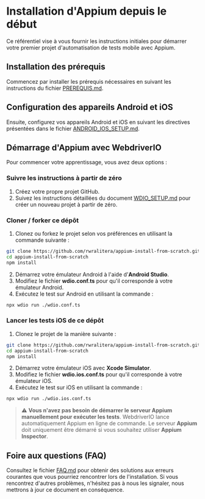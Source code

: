 
# Installation d'Appium depuis le début

Ce référentiel vise à vous fournir les instructions initiales pour démarrer votre premier projet d'automatisation de tests mobile avec Appium.

## Installation des prérequis

Commencez par installer les prérequis nécessaires en suivant les instructions du fichier [PREREQUIS.md](./Docs/PREREQUIS.md).

## Configuration des appareils Android et iOS

Ensuite, configurez vos appareils Android et iOS en suivant les directives présentées dans le fichier [ANDROID_IOS_SETUP.md](./Docs/ANDROID_IOS_SETUP.md).

## Démarrage d'Appium avec WebdriverIO

Pour commencer votre apprentissage, vous avez deux options :

### Suivre les instructions à partir de zéro

1. Créez votre propre projet GitHub.
2. Suivez les instructions détaillées du document [WDIO_SETUP.md](./Docs/WDIO_SETUP.md) pour créer un nouveau projet à partir de zéro.

### Cloner / forker ce dépôt

1. Clonez ou forkez le projet selon vos préférences en utilisant la commande suivante :

```bash
git clone https://github.com/rwralitera/appium-install-from-scratch.git
cd appium-install-from-scratch
npm install
```

2. Démarrez votre émulateur Android à l'aide d'**Android Studio**.
3. Modifiez le fichier **wdio.conf.ts** pour qu'il corresponde à votre émulateur Android.
4. Exécutez le test sur Android en utilisant la commande :

```bash
npx wdio run ./wdio.conf.ts
```

### Lancer les tests iOS de ce dépôt

1. Clonez le projet de la manière suivante :

```bash
git clone https://github.com/rwralitera/appium-install-from-scratch.git
cd appium-install-from-scratch
npm install
```

2. Démarrez votre émulateur iOS avec **Xcode Simulator**.
3. Modifiez le fichier **wdio.ios.conf.ts** pour qu'il corresponde à votre émulateur iOS.
4. Exécutez le test sur iOS en utilisant la commande :

```bash
npx wdio run ./wdio.ios.conf.ts
```

> :warning: **Vous n'avez pas besoin de démarrer le serveur Appium manuellement pour exécuter les tests**. WebdriverIO lance automatiquement Appium en ligne de commande. Le serveur **Appium** doit uniquement être démarré si vous souhaitez utiliser **Appium Inspector**.

## Foire aux questions (FAQ)

Consultez le fichier [FAQ.md](./Docs/FAQ.md) pour obtenir des solutions aux erreurs courantes que vous pourriez rencontrer lors de l'installation. Si vous rencontrez d'autres problèmes, n'hésitez pas à nous les signaler, nous mettrons à jour ce document en conséquence.